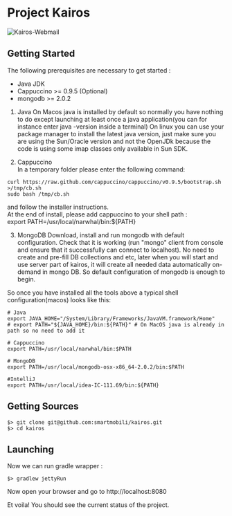Project Kairos
==============

![Kairos-Webmail](https://github.com/downloads/smartmobili/kairos/kairos_webmail_horz.png)

Getting Started
---------------
The following prerequisites are necessary to get started :

* Java JDK  
* Cappuccino >= 0.9.5 (Optional)  
* mongodb >= 2.0.2  

1) Java 
On Macos java is installed by default so normally you have nothing to do except launching at least once a java application(you can for instance enter java -version inside a terminal)
On linux you can use your package manager to install the latest java version, just make sure you are
using the Sun/Oracle version and not the OpenJDk because the code is using some imap classes only
available in Sun SDK.

2) Cappuccino  
In a temporary folder please enter the following command:  
  
`curl https://raw.github.com/cappuccino/cappuccino/v0.9.5/bootstrap.sh >/tmp/cb.sh`  
`sudo bash /tmp/cb.sh`  

and follow the installer instructions.  
At the end of install, please add cappuccino to your shell path :  
    export PATH=/usr/local/narwhal/bin:${PATH}  

3) MongoDB
Download, install and run mongodb with default configuration. Check that it is working (run "mongo" client from console and ensure that it successfully can connect to localhost).
No need to create and pre-fill DB collections and etc, later when you will start and use server part of kairos, it will create all needed data automatically on-demand in mongo DB. So default configuration of mongodb is enough to begin.


So once you have installed all the tools above a typical shell configuration(macos) looks like this:  

    # Java 
    export JAVA_HOME="/System/Library/Frameworks/JavaVM.framework/Home"
    # export PATH="${JAVA_HOME}/bin:${PATH}" # On MacOS java is already in path so no need to add it

    # Cappuccino  
    export PATH=/usr/local/narwhal/bin:$PATH  

    # MongoDB
    export PATH=/usr/local/mongodb-osx-x86_64-2.0.2/bin:$PATH  

    #IntelliJ  
    export PATH=/usr/local/idea-IC-111.69/bin:${PATH}  

Getting Sources  
---------------  
  
`$> git clone git@github.com:smartmobili/kairos.git`  
`$> cd kairos`  

Launching
---------------

Now we can run gradle wrapper :  

`$> gradlew jettyRun`  

Now open your browser and go to http://localhost:8080  

Et voila! You should see the current status of the project.  


